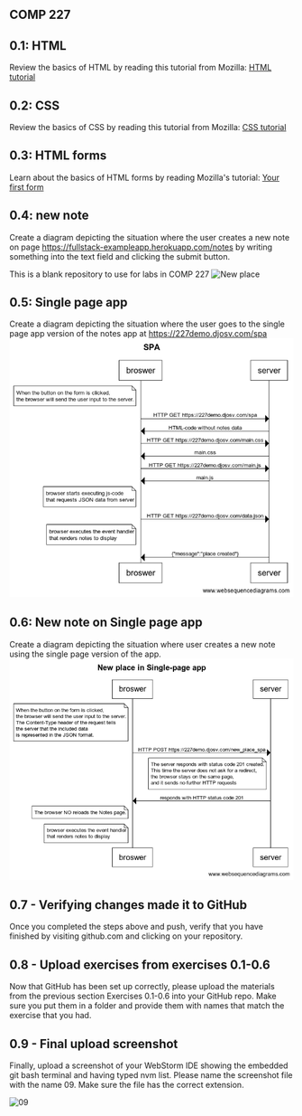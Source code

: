 ## COMP 227
## 0.1: HTML

Review the basics of HTML by reading this tutorial from Mozilla: [HTML tutorial](https://developer.mozilla.org/en-US/docs/Learn/Getting_started_with_the_web/HTML_basics)

## 0.2: CSS

Review the basics of CSS by reading this tutorial from Mozilla: [CSS tutorial](https://developer.mozilla.org/en-US/docs/Learn/Getting_started_with_the_web/CSS_basics)

## 0.3: HTML forms

Learn about the basics of HTML forms by reading Mozilla's tutorial: [Your first form](https://developer.mozilla.org/en-US/docs/Learn/Forms/Your_first_form)

## 0.4: new note

Create a diagram depicting the situation where the user creates a new note on page https://fullstack-exampleapp.herokuapp.com/notes by writing something into the text field and clicking the submit button.

This is a blank repository to use for labs in COMP 227
![New place](https://github.com/comp227/lab0-Edward1217/assets/105898060/4bfdf7d0-9567-482b-8081-3f36a3f683ff)
## 0.5: Single page app

Create a diagram depicting the situation where the user goes to the single page app version of the notes app at https://227demo.djosv.com/spa
![SPA](https://github.com/Edward1217/comp227/blob/main/w0/SPA.png)

## 0.6: New note on Single page app

Create a diagram depicting the situation where user creates a new note using the single page version of the app.
![New place in Single-page app](https://github.com/Edward1217/comp227/blob/main/w0/New%20place%20in%20Single-page%20app.png)

## 0.7 - Verifying changes made it to GitHub
Once you completed the steps above and push, verify that you have finished by visiting github.com and clicking on your repository.

## 0.8 - Upload exercises from exercises 0.1-0.6
Now that GitHub has been set up correctly, please upload the materials from the previous section Exercises 0.1-0.6 into your GitHub repo. Make sure you put them in a folder and provide them with names that match the exercise that you had.

## 0.9 - Final upload screenshot
Finally, upload a screenshot of your WebStorm IDE showing the embedded git bash terminal and having typed nvm list. Please name the screenshot file with the name 09. Make sure the file has the correct extension.

<img width="1250" alt="09" src="https://github.com/comp227/lab0-Edward1217/assets/105898060/413df861-cd78-473c-bd75-de39bcebfbe7">

